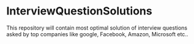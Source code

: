 # InterviewQuestionSolutions
This repository will contain most optimal solution of interview questions asked by top companies like google, Facebook, Amazon, Microsoft etc..
